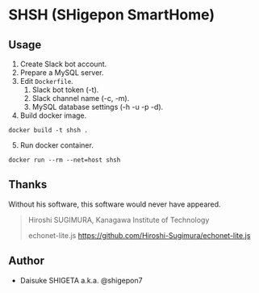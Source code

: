 # SHSH (SHigepon SmartHome)

## Usage

1. Create Slack bot account.
2. Prepare a MySQL server.
3. Edit `Dockerfile`.
    1. Slack bot token (-t).
    2. Slack channel name (-c, -m).
    3. MySQL database settings (-h -u -p -d).
4. Build docker image.
```
docker build -t shsh .
```
5. Run docker container.
```
docker run --rm --net=host shsh
```

## Thanks

Without his software, this software would never have appeared.

> Hiroshi SUGIMURA, Kanagawa Institute of Technology
> 
> echonet-lite.js
> https://github.com/Hiroshi-Sugimura/echonet-lite.js

## Author

- Daisuke SHIGETA a.k.a. @shigepon7
